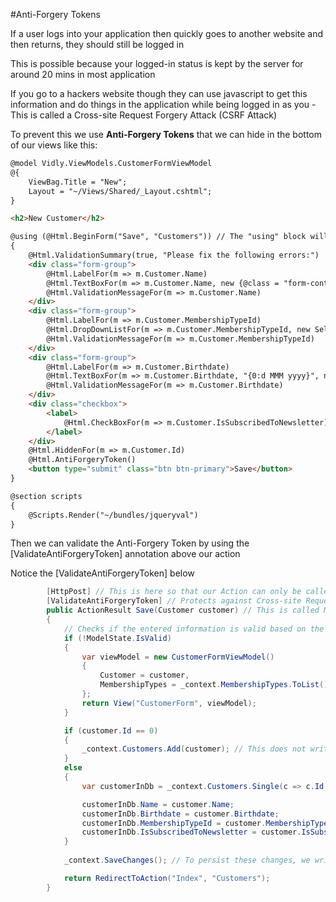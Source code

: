 #Anti-Forgery Tokens

If a user logs into your application then quickly goes to another website and then returns, they should still be logged in

This is possible because your logged-in status is kept by the server for around 20 mins in most application

If you go to a hackers website though they can use javascript to get this information and do things in the application while being logged in as you - This is called a Cross-site Request Forgery Attack (CSRF Attack)

To prevent this we use **Anti-Forgery Tokens** that we can hide in the bottom of our views like this:

```html
@model Vidly.ViewModels.CustomerFormViewModel
@{
    ViewBag.Title = "New";
    Layout = "~/Views/Shared/_Layout.cshtml";
}

<h2>New Customer</h2>

@using (@Html.BeginForm("Save", "Customers")) // The "using" block will create an ending "</form> tag for us
{
    @Html.ValidationSummary(true, "Please fix the following errors:")
    <div class="form-group">
        @Html.LabelFor(m => m.Customer.Name)
        @Html.TextBoxFor(m => m.Customer.Name, new {@class = "form-control"})
        @Html.ValidationMessageFor(m => m.Customer.Name)
    </div>
    <div class="form-group">
        @Html.LabelFor(m => m.Customer.MembershipTypeId)
        @Html.DropDownListFor(m => m.Customer.MembershipTypeId, new SelectList(Model.MembershipTypes, "Id", "Name"), "Select Membership Type", new { @class = "form-control" })
        @Html.ValidationMessageFor(m => m.Customer.MembershipTypeId)
    </div>
    <div class="form-group">
        @Html.LabelFor(m => m.Customer.Birthdate)
        @Html.TextBoxFor(m => m.Customer.Birthdate, "{0:d MMM yyyy}", new {@class = "form-control"})
        @Html.ValidationMessageFor(m => m.Customer.Birthdate)
    </div>
    <div class="checkbox">
        <label>
            @Html.CheckBoxFor(m => m.Customer.IsSubscribedToNewsletter) Subscribe to newsletter?
        </label>
    </div>
    @Html.HiddenFor(m => m.Customer.Id)
    @Html.AntiForgeryToken()
    <button type="submit" class="btn btn-primary">Save</button>
}

@section scripts
{
    @Scripts.Render("~/bundles/jqueryval")
}
```

Then we can validate the Anti-Forgery Token by using the [ValidateAntiForgeryToken] annotation above our action

Notice the [ValidateAntiForgeryToken] below

```cs
        [HttpPost] // This is here so that our Action can only be called using HttpPost and not HttpGet. By convention, if your actions modify data they should only be accessible using HttpPost
        [ValidateAntiForgeryToken] // Protects against Cross-site Request Forgery
        public ActionResult Save(Customer customer) // This is called Model Binding. MVC framework will automatically map request data to this object
        {
            // Checks if the entered information is valid based on the Customer Data Annotations
            if (!ModelState.IsValid)
            {
                var viewModel = new CustomerFormViewModel()
                {
                    Customer = customer,
                    MembershipTypes = _context.MembershipTypes.ToList()
                };
                return View("CustomerForm", viewModel);
            }

            if (customer.Id == 0)
            {
                _context.Customers.Add(customer); // This does not write customer to the database, this is just saved in local memory
            }
            else
            {
                var customerInDb = _context.Customers.Single(c => c.Id == customer.Id);

                customerInDb.Name = customer.Name;
                customerInDb.Birthdate = customer.Birthdate;
                customerInDb.MembershipTypeId = customer.MembershipTypeId;
                customerInDb.IsSubscribedToNewsletter = customer.IsSubscribedToNewsletter;
            }
            
            _context.SaveChanges(); // To persist these changes, we write the customer to the database using the SaveChanges() method

            return RedirectToAction("Index", "Customers");
        }
```

